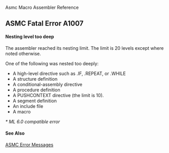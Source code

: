Asmc Macro Assembler Reference

## ASMC Fatal Error A1007

#### Nesting level too deep

The assembler reached its nesting limit. The limit is 20 levels except where noted otherwise.

One of the following was nested too deeply:

- A high-level directive such as .IF, .REPEAT, or .WHILE
- A structure definition
- A conditional-assembly directive
- A procedure definition
- A PUSHCONTEXT directive (the limit is 10).
- A segment definition
- An include file
- A macro

_* ML 6.0 compatible error_

#### See Also

[ASMC Error Messages](readme.md)